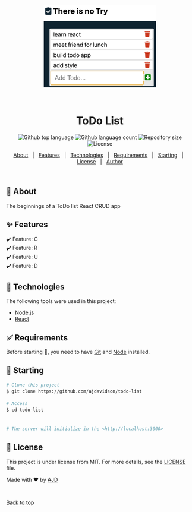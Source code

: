 <div align="center" id="top"> 
  <img src="./demo.png" alt="ToDo List" width="60%"/>

  &#xa0;

  <!-- <a href="https://todolist.netlify.app">Demo</a> -->
</div>

<h1 align="center">ToDo List</h1>

<p align="center">
  <img alt="Github top language" src="https://img.shields.io/github/languages/top/ajdavidson/todo-list?color=56BEB8">

  <img alt="Github language count" src="https://img.shields.io/github/languages/count/ajdavidson/todo-list?color=56BEB8">

  <img alt="Repository size" src="https://img.shields.io/github/repo-size/ajdavidson/todo-list?color=56BEB8">

  <img alt="License" src="https://img.shields.io/github/license/ajdavidson/todo-list?color=56BEB8">

  <!-- <img alt="Github issues" src="https://img.shields.io/github/issues/ajdavidson/todo-list?color=56BEB8" /> -->

  <!-- <img alt="Github forks" src="https://img.shields.io/github/forks/ajdavidson/todo-list?color=56BEB8" /> -->

  <!-- <img alt="Github stars" src="https://img.shields.io/github/stars/ajdavidson/todo-list?color=56BEB8" /> -->
</p>

<!-- Status -->

<!-- <h4 align="center"> 
	🚧  ToDo List 🚀 Under construction...  🚧
</h4> 

<hr> -->

<p align="center">
  <a href="#dart-about">About</a> &#xa0; | &#xa0; 
  <a href="#sparkles-features">Features</a> &#xa0; | &#xa0;
  <a href="#rocket-technologies">Technologies</a> &#xa0; | &#xa0;
  <a href="#white_check_mark-requirements">Requirements</a> &#xa0; | &#xa0;
  <a href="#checkered_flag-starting">Starting</a> &#xa0; | &#xa0;
  <a href="#memo-license">License</a> &#xa0; | &#xa0;
  <a href="https://github.com/ajdavidson" target="_blank">Author</a>
</p>

<br>

## :dart: About ##

The beginnings of a ToDo list React CRUD app

## :sparkles: Features ##

:heavy_check_mark: Feature: C\
:heavy_check_mark: Feature: R\
:heavy_check_mark: Feature: U\
:heavy_check_mark: Feature: D

## :rocket: Technologies ##

The following tools were used in this project:

- [Node.js](https://nodejs.org/en/)
- [React](https://pt-br.reactjs.org/)


## :white_check_mark: Requirements ##

Before starting :checkered_flag:, you need to have [Git](https://git-scm.com) and [Node](https://nodejs.org/en/) installed.

## :checkered_flag: Starting ##

```bash
# Clone this project
$ git clone https://github.com/ajdavidson/todo-list

# Access
$ cd todo-list


# The server will initialize in the <http://localhost:3000>
```

## :memo: License ##

This project is under license from MIT. For more details, see the [LICENSE](LICENSE.md) file.


Made with :heart: by <a href="https://github.com/ajdavidson" target="_blank">AJD</a>

&#xa0;

<a href="#top">Back to top</a>
